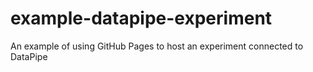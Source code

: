 # example-datapipe-experiment
An example of using GitHub Pages to host an experiment connected to DataPipe
